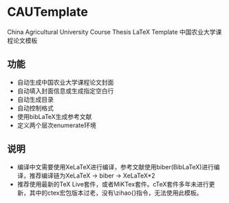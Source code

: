 # CAUTemplate
China Agricultural University Course Thesis LaTeX Template
中国农业大学课程论文模板
## 功能
 - 自动生成中国农业大学课程论文封面
 - 自动填入封面信息或生成指定空白行
 - 自动生成目录
 - 自动控制格式
 - 使用bibLaTeX生成参考文献
 - 定义两个层次enumerate环境
## 说明
 - 编译中文需要使用XeLaTeX进行编译，参考文献使用biber(BibLaTeX)进行编译，推荐编译链为XeLaTeX -> biber -> XeLaTeX*2
 - 推荐使用最新的TeX Live套件，或者MiKTex套件。cTeX套件多年未进行更新，其中的ctex宏包版本过老，没有\zihao{}指令，无法使用此模板。
